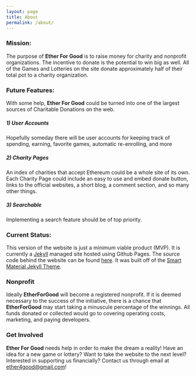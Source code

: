 ```yaml
---
layout: page
title: About
permalink: /about/
---
```


### Mission:

The purpose of **Ether For Good** is to raise money for charity and nonprofit organizations. The incentive to donate is the potential to win big as well. All of the Games and Lotteries on the site donate approximately half of their total pot to a charity organization.

### Future Features:

With some help, **Ether For Good** could be turned into one of the largest sources of Charitable Donations on the web.

##### 1) User Accounts

Hopefully someday there will be user accounts for keeping track of spending, earning, favorite games, automatic re-enrolling, and more

##### 2) Charity Pages

An index of charities that accept Ethereum could be a whole site of its own. Each Charity Page could include an easy to use and embed donate button, links to the official websites, a short blog, a comment section, and so many other things.

##### 3) Searchable

Implementing a search feature should be of top priority.

### Current Status:

This version of the website is just a minimum viable product (MVP). It is currently a [Jekyll](https://jekyllrb.com/) managed site hosted using Github Pages. The source code behind the website can be found [here](). It was built off of the [Smart Material Jekyll Theme](http://jekyllthemes.org/themes/smart-material-theme/).

### Nonprofit

Ideally **EtherForGood** will become a registered nonprofit. If it is deemed necessary to the success of the initiative, there is a chance that **EtherForGood** may start taking a minuscule percentage of the winnings. All funds donated or collected would go to covering operating costs, marketing, and paying developers.

### Get Involved

**Ether For Good** needs help in order to make the dream a reality! Have an idea for a new game or lottery? Want to take the website to the next level? Interested in supporting us financially? Contact us through email at ether4good@gmail.com!